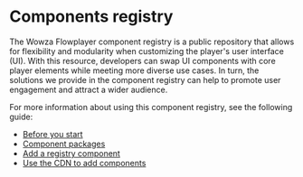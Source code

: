 # Components registry

The Wowza Flowplayer component registry is a public repository that allows for flexibility and modularity when customizing the player's user interface (UI). With this resource, developers can swap UI components with core player elements while meeting more diverse use cases. In turn, the solutions we provide in the component registry can help to promote user engagement and attract a wider audience.

For more information about using this component registry, see the following guide:

* [Before you start](https://preview.redoc.ly/developer-wowza-com/PLAY-281-add-docs-component-registry-usage/docs/wowza-flowplayer/guides/customize-the-player-with-the-component-registry/#before-you-start)
* [Component packages](https://preview.redoc.ly/developer-wowza-com/PLAY-281-add-docs-component-registry-usage/docs/wowza-flowplayer/guides/customize-the-player-with-the-component-registry/#component-packages)
* [Add a registry component](https://preview.redoc.ly/developer-wowza-com/PLAY-281-add-docs-component-registry-usage/docs/wowza-flowplayer/guides/customize-the-player-with-the-component-registry/#add-the-registry-component)
* [Use the CDN to add components](https://preview.redoc.ly/developer-wowza-com/PLAY-281-add-docs-component-registry-usage/docs/wowza-flowplayer/guides/customize-the-player-with-the-component-registry/#use-the-cdn-to-add-components)
